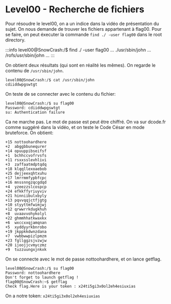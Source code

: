 # Level00 - Recherche de fichiers
Pour résoudre le level00, on a un indice dans la vidéo de présentation du sujet. On nous demande de trouver les fichiers appartenant à flag00. Pour se faire, on peut éxecuter la commande `find ./ -user flag00` dans le root directory.

:::info
level00@SnowCrash:/$ find ./ -user flag00
...
./usr/sbin/john
...
/rofs/usr/sbin/john
...
:::

On obtient deux résultats (qui sont en réalité les mêmes). On regarde le contenu de `/usr/sbin/john`.

```
level00@SnowCrash:/$ cat /usr/sbin/john
cdiiddwpgswtgt
```

On teste de se connecter avec le contenu du fichier: 
```
level00@SnowCrash:/$ su flag00
Password: cdiiddwpgswtgt
su: Authentication failure
```

Ca ne marche pas. Le mot de passe est peut être chiffré. On va sur dcode.fr comme suggéré dans la vidéo, et on teste le Code César en mode bruteforce. On obtient:

```
+15	nottoohardhere
+2	abggbbunequrer
+14	opuuppibseifsf
+1	bchhccvofrvsfs
+11	rsxxsslevhlivi
+3	zaffaatmdptqdq
+18	klqqllexoaebob
+25	dejjeexqhtxuhu
+17	lmrrmmfypbfcpc
+16	mnssnngzqcgdqd
+4	yzeezzslcospcp
+24	efkkffyriuyviv
+21	hinniibulxbyly
+13	pqvvqqjctfjgtg
+10	styyttmfwimjwj
+12	qrwwrrkdugkhuh
+8	uvaavvohykolyl
+22	ghmmhhatkwaxkx
+6	wxccxxqjamqnan
+5	xyddyyrkbnrobo
+19	jkppkkdwnzdana
+7	vwbbwwpizlpmzm
+23	fgllggzsjvzwjw
+20	ijoojjcvmyczmz
+9	tuzzuungxjnkxk
```

On se connecte avec le mot de passe nottoohardhere, et on lance getflag.

```
level00@SnowCrash:/$ su flag00
Password: nottoohardhere
Don't forget to launch getflag !
flag00@SnowCrash:~$ getflag
Check flag.Here is your token : x24ti5gi3x0ol2eh4esiuxias
```

On a notre token: `x24ti5gi3x0ol2eh4esiuxias`
